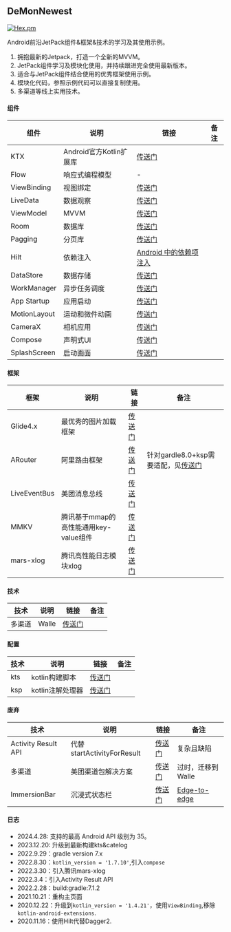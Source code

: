 ## DeMonNewest
[![Hex.pm](https://img.shields.io/badge/Jetpack-AndroidX-orange)]()

Android前沿JetPack组件&框架&技术的学习及其使用示例。

1. 拥抱最新的Jetpack，打造一个全新的MVVM。
2. JetPack组件学习及模块化使用，并持续跟进完全使用最新版本。
3. 适合与JetPack组件结合使用的优秀框架使用示例。
4. 模块化代码，参照示例代码可以直接复制使用。
5. 多渠道等线上实用技术。

#### 组件

|组件|说明|链接|备注|
|--|--|--|--|
|KTX|Android官方Kotlin扩展库|[传送门](https://developer.android.google.cn/kotlin/ktx?hl=zh_cn#workmanager)|
|Flow|响应式编程模型|-|
|ViewBinding|视图绑定|[传送门](https://developer.android.google.cn/topic/libraries/view-binding?hl=zh-cn)|
|LiveData|数据观察|[传送门](https://developer.android.google.cn/topic/libraries/architecture/livedata?hl=zh-cn)|
|ViewModel|MVVM|[传送门](https://developer.android.google.cn/topic/libraries/architecture/viewmodel?hl=zh-cn)|
|Room|数据库|[传送门](https://developer.android.google.cn/topic/libraries/architecture/room?hl=zh-cn)|
|Pagging|分页库|[传送门](https://developer.android.google.cn/topic/libraries/architecture/paging?hl=zh-cn)|
|Hilt|依赖注入|[Android 中的依赖项注入](https://developer.android.google.cn/training/dependency-injection/hilt-android?hl=zh-cn)|
|DataStore|数据存储|[传送门](https://developer.android.google.cn/topic/libraries/architecture/datastore?hl=zh-cn)|
|WorkManager|异步任务调度|[传送门](https://developer.android.google.cn/topic/libraries/architecture/workmanager?hl=zh-cn)|
|App Startup|应用启动|[传送门](https://developer.android.google.cn/topic/libraries/app-startup?hl=zh-cn)|
|MotionLayout|运动和微件动画|[传送门](https://developer.android.google.cn/training/constraint-layout/motionlayout?hl=zh_cn)|
|CameraX|相机应用|[传送门](https://developer.android.google.cn/training/camerax?hl=zh-cn)|
|Compose|声明式UI|[传送门](https://developer.android.google.cn/jetpack/compose/tutorial?hl=zh-cn)|
|SplashScreen|启动画面|[传送门](https://developer.android.google.cn/develop/ui/views/launch/splash-screen?hl=zh-cn)|
#### 框架

|框架|说明| 链接                                                              | 备注                                                                           |
|--|--|-----------------------------------------------------------------|------------------------------------------------------------------------------|
|Glide4.x|最优秀的图片加载框架| [传送门](https://blog.csdn.net/demonliuhui/category_9926150.html)  |
|ARouter|阿里路由框架| [传送门](https://github.com/alibaba/ARouter)                       | 针对gardle8.0+ksp需要适配，见[传送门](https://github.com/JailedBird/ArouterKspCompiler) |
|LiveEventBus|美团消息总线| [传送门](https://github.com/JeremyLiao/LiveEventBus)               |
|MMKV|腾讯基于mmap的高性能通用key-value组件| [传送门](https://github.com/Tencent/MMKV/blob/master/readme_cn.md) |
|mars-xlog|腾讯高性能日志模块xlog| [传送门](https://github.com/Tencent/mars)                          |

#### 技术

|技术|说明|链接|备注|
|--|--|--|--|
|多渠道|Walle|[传送门](https://github.com/Meituan-Dianping/walle)|

#### 配置
| 技术  | 说明         |链接|备注|
|-----|------------|--|--|
| kts | kotlin构建脚本 |[传送门](https://developer.android.com/studio/build/migrate-to-kts?hl=zh-cn)|
| ksp | kotlin注解处理器 |[传送门](https://kotlinlang.org/docs/ksp-overview.html)|


#### 废弃

|技术|说明| 链接                                                               | 备注         |
|--|--|------------------------------------------------------------------|------------|
|Activity Result API|代替startActivityForResult| [传送门](https://github.com/iDeMonnnnnn/DeMon-ARA)                  | 复杂且缺陷      |
|多渠道|美团渠道包解决方案| [传送门](https://tech.meituan.com/2014/06/13/mt-apk-packaging.html) | 过时，迁移到Walle |
|ImmersionBar|沉浸式状态栏| [传送门](https://github.com/gyf-dev/ImmersionBar)                   | [Edge-to-edge](https://developer.android.google.cn/develop/ui/views/layout/edge-to-edge?hl=zh-cn)       |

#### 日志
- 2024.4.28: 支持的最高 Android API 级别为 35。
- 2023.12.20: 升级到最新构建kts&catelog
- 2022.9.29：gradle version 7.x
- 2022.8.30：```kotlin_version = '1.7.10'```,引入```compose```
- 2022.3.30：引入腾讯mars-xlog
- 2022.3.4：引入Activity Result API
- 2022.2.28：build:gradle:7.1.2
- 2021.10.21：重构主页面
- 2020.12.22：升级到```kotlin_version = '1.4.21'```，使用```ViewBinding```,移除```kotlin-android-extensions```.
- 2020.11.16：使用Hilt代替Dagger2.
